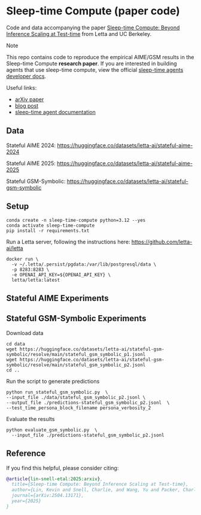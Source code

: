 # Sleep-time Compute (paper code)
Code and data accompanying the paper [Sleep-time Compute: Beyond Inference Scaling at Test-time](https://arxiv.org/abs/2504.13171) from Letta and UC Berkeley.

> [!NOTE]
> This repo contains code to reproduce the empirical AIME/GSM results in the Sleep-time Compute **research paper**. If you are interested in building agents that use sleep-time compute, view the official [sleep-time agents developer docs](https://docs.letta.com/guides/agents/sleep-time-agents).

Useful links:
* [arXiv paper](https://arxiv.org/abs/2504.13171)
* [blog post](https://www.letta.com/blog/sleep-time-compute)
* [sleep-time agent documentation](https://docs.letta.com/guides/agents/sleep-time-agents)

## Data

Stateful AIME 2024: https://huggingface.co/datasets/letta-ai/stateful-aime-2024

Stateful AIME 2025: https://huggingface.co/datasets/letta-ai/stateful-aime-2025

Stateful GSM-Symbolic: https://huggingface.co/datasets/letta-ai/stateful-gsm-symbolic


## Setup
```
conda create -n sleep-time-compute python=3.12 --yes
conda activate sleep-time-compute
pip install -r requirements.txt
```

Run a Letta server, following the instructions here: https://github.com/letta-ai/letta
```
docker run \
  -v ~/.letta/.persist/pgdata:/var/lib/postgresql/data \
  -p 8283:8283 \
  -e OPENAI_API_KEY=${OPENAI_API_KEY} \
  letta/letta:latest
```


## Stateful AIME Experiments  

## Stateful GSM-Symbolic Experiments
Download data
```
cd data
wget https://huggingface.co/datasets/letta-ai/stateful-gsm-symbolic/resolve/main/stateful_gsm_symbolic_p1.jsonl
wget https://huggingface.co/datasets/letta-ai/stateful-gsm-symbolic/resolve/main/stateful_gsm_symbolic_p2.jsonl
cd ..
```

Run the script to generate predictions
```
python run_stateful_gsm_symbolic.py  \
--input_file ./data/stateful_gsm_symbolic_p2.jsonl \
--output_file ./predictions-stateful_gsm_symbolic_p2.jsonl  \
--test_time_persona_block_filename persona_verbosity_2
```

Evaluate the results
```
python evaluate_gsm_symbolic.py  \
  --input_file ./predictions-stateful_gsm_symbolic_p2.jsonl
```

## Reference
If you find this helpful, please consider citing:
```bibtex
@article{lin-snell-etal:2025:arxiv},
  title={Sleep-time Compute: Beyond Inference Scaling at Test-time},
  author={Lin, Kevin and Snell, Charlie, and Wang, Yu and Packer, Charles and Wooders, Sarah and Stoica, Ion, and Gonzalez, Joseph E.},
  journal={arXiv:2504.13171},
  year={2025}
}
```

